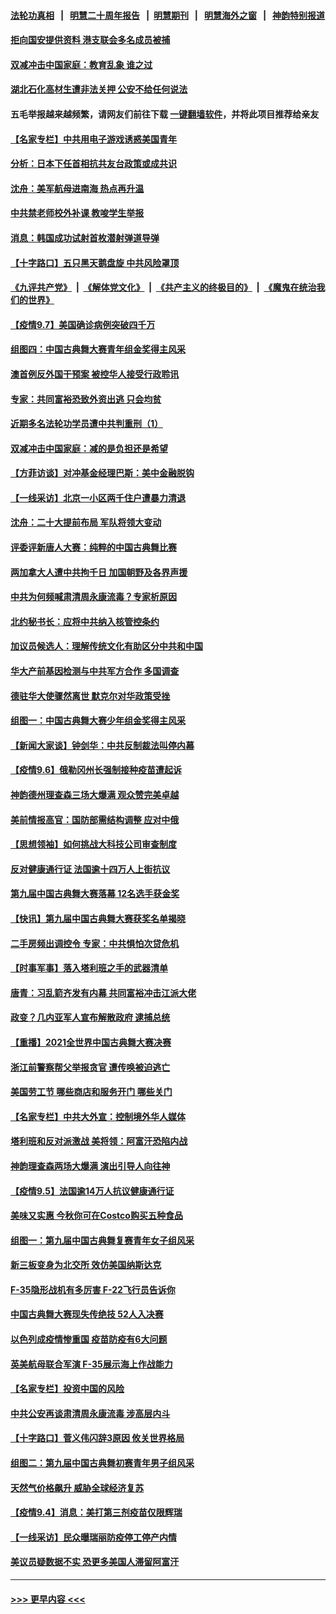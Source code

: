 #### [法轮功真相](https://github.com/gfw-breaker/truth/blob/master/README.md?t=0) &nbsp;&nbsp;|&nbsp;&nbsp; [明慧二十周年报告](https://github.com/gfw-breaker/mh-reports/blob/master/README.md?t=0) &nbsp;&nbsp;|&nbsp;&nbsp;[明慧期刊](https://github.com/gfw-breaker/mh-qikan) &nbsp;&nbsp;|&nbsp;&nbsp; [明慧海外之窗](https://github.com/gfw-breaker/mh-news/blob/master/README.md?t=0) &nbsp;&nbsp;|&nbsp;&nbsp; [神韵特别报道](https://github.com/gfw-breaker/mh-news/blob/master/shenyun.md?t=0)
#### [拒向国安提供资料 港支联会多名成员被捕](../pages/nf4514/n13218477.md?t=09081451) 
#### [双减冲击中国家庭：教育乱象 谁之过](../pages/nf4514/n13213741.md?t=09081451) 
#### [湖北石化高材生遭非法关押 公安不给任何说法](../pages/nf4514/n13217441.md?t=09081451) 
#### 五毛举报越来越频繁，请网友们前往下载 [一键翻墙软件](https://github.com/gfw-breaker/ssr-accounts)，并将此项目推荐给亲友
#### [【名家专栏】中共用电子游戏诱惑美国青年](../pages/nf4514/n13217044.md?t=09081451) 
#### [分析：日本下任首相抗共友台政策或成共识](../pages/nf4514/n13217446.md?t=09081451) 
#### [沈舟：美军航母进南海 热点再升温](../pages/nf4514/n13217628.md?t=09081451) 
#### [中共禁老师校外补课 教唆学生举报](../pages/nf4514/n13217362.md?t=09081451) 
#### [消息：韩国成功试射首枚潜射弹道导弹](../pages/nf4514/n13217361.md?t=09081451) 
#### [【十字路口】五只黑天鹅盘旋 中共风险罩顶](../pages/nf4514/n13216994.md?t=09081451) 
#### [《九评共产党》](https://github.com/begood0513/9ping.md/blob/master/README.md) &nbsp;|&nbsp; [《解体党文化》](../../../../jtdwh.md/blob/master/README.md)  &nbsp;|&nbsp; [《共产主义的终极目的》](../../../../gczydzjmd.md/blob/master/README.md) &nbsp;|&nbsp; [《魔鬼在统治我们的世界》](../../../../mgztzwmdsj.md/blob/master/README.md) 
#### [【疫情9.7】美国确诊病例突破四千万](../pages/nf4514/n13216485.md?t=09081451) 
#### [组图四：中国古典舞大赛青年组金奖得主风采](../pages/nf4514/n13215228.md?t=09081451) 
#### [澳首例反外国干预案 被控华人接受行政聆讯](../pages/nf4514/n13216258.md?t=09081451) 
#### [专家：共同富裕恐致外资出逃 只会均贫](../pages/nf4514/n13216235.md?t=09081451) 
#### [近期多名法轮功学员遭中共判重刑（1）](../pages/nf4514/n13206934.md?t=09081451) 
#### [双减冲击中国家庭：减的是负担还是希望](../pages/nf4514/n13213551.md?t=09081451) 
#### [【方菲访谈】对冲基金经理巴斯：美中金融脱钩](../pages/nf4514/n13215322.md?t=09081451) 
#### [【一线采访】北京一小区两千住户遭暴力清退](../pages/nf4514/n13215392.md?t=09081451) 
#### [沈舟：二十大提前布局 军队将领大变动](../pages/nf4514/n13215036.md?t=09081451) 
#### [评委评新唐人大赛：纯粹的中国古典舞比赛](../pages/nf4514/n13215579.md?t=09081451) 
#### [两加拿大人遭中共拘千日 加国朝野及各界声援](../pages/nf4514/n13215242.md?t=09081451) 
#### [中共为何频喊肃清周永康流毒？专家析原因](../pages/nf4514/n13214808.md?t=09081451) 
#### [北约秘书长：应将中共纳入核管控条约](../pages/nf4514/n13215158.md?t=09081451) 
#### [加议员候选人：理解传统文化有助区分中共和中国](../pages/nf4514/n13214362.md?t=09081451) 
#### [华大产前基因检测与中共军方合作 多国调查](../pages/nf4514/n13214923.md?t=09081451) 
#### [德驻华大使骤然离世 默克尔对华政策受挫](../pages/nf4514/n13214993.md?t=09081451) 
#### [组图一：中国古典舞大赛少年组金奖得主风采](../pages/nf4514/n13214293.md?t=09081451) 
#### [【新闻大家谈】钟剑华：中共反制裁法叫停内幕](../pages/nf4514/n13214486.md?t=09081451) 
#### [【疫情9.6】俄勒冈州长强制接种疫苗遭起诉](../pages/nf4514/n13213836.md?t=09081451) 
#### [神韵德州理查森三场大爆满 观众赞完美卓越](../pages/nf4514/n13213466.md?t=09081451) 
#### [美前情报高官：国防部需结构调整 应对中俄](../pages/nf4514/n13213243.md?t=09081451) 
#### [【思想领袖】如何挑战大科技公司审查制度](../pages/nf4514/n13155467.md?t=09081451) 
#### [反对健康通行证 法国逾十四万人上街抗议](../pages/nf4514/n13212690.md?t=09081451) 
#### [第九届中国古典舞大赛落幕 12名选手获金奖](../pages/nf4514/n13212748.md?t=09081451) 
#### [【快讯】第九届中国古典舞大赛获奖名单揭晓](../pages/nf4514/n13212828.md?t=09081451) 
#### [二手房频出调控令 专家：中共惧怕次贷危机](../pages/nf4514/n13212588.md?t=09081451) 
#### [【时事军事】落入塔利班之手的武器清单](../pages/nf4514/n13208936.md?t=09081451) 
#### [唐青：习乱箭齐发有内幕 共同富裕冲击江派大佬](../pages/nf4514/n13212551.md?t=09081451) 
#### [政变？几内亚军人宣布解散政府 逮捕总统](../pages/nf4514/n13212411.md?t=09081451) 
#### [【重播】2021全世界中国古典舞大赛决赛](../pages/nf4514/n13171609.md?t=09081451) 
#### [浙江前警察帮父举报贪官 遭传唤被迫逃亡](../pages/nf4514/n13212154.md?t=09081451) 
#### [美国劳工节 哪些商店和服务开门 哪些关门](../pages/nf4514/n13212199.md?t=09081451) 
#### [【名家专栏】中共大外宣：控制境外华人媒体](../pages/nf4514/n13212035.md?t=09081451) 
#### [塔利班和反对派激战 美将领：阿富汗恐陷内战](../pages/nf4514/n13212114.md?t=09081451) 
#### [神韵理查森两场大爆满 演出引导人向往神](../pages/nf4514/n13211789.md?t=09081451) 
#### [【疫情9.5】法国逾14万人抗议健康通行证](../pages/nf4514/n13211628.md?t=09081451) 
#### [美味又实惠 今秋你可在Costco购买五种食品](../pages/nf4514/n13206797.md?t=09081451) 
#### [组图一：第九届中国古典舞复赛青年女子组风采](../pages/nf4514/n13211202.md?t=09081451) 
#### [新三板变身为北交所 效仿美国纳斯达克](../pages/nf4514/n13211423.md?t=09081451) 
#### [F-35隐形战机有多厉害 F-22飞行员告诉你](../pages/nf4514/n13200931.md?t=09081451) 
#### [中国古典舞大赛现失传绝技 52人入决赛](../pages/nf4514/n13210569.md?t=09081451) 
#### [以色列成疫情惨重国 疫苗防疫有6大问题](../pages/nf4514/n13210581.md?t=09081451) 
#### [英美航母联合军演 F-35展示海上作战能力](../pages/nf4514/n13210531.md?t=09081451) 
#### [【名家专栏】投资中国的风险](../pages/nf4514/n13210304.md?t=09081451) 
#### [中共公安再谈肃清周永康流毒 涉高层内斗](../pages/nf4514/n13210480.md?t=09081451) 
#### [【十字路口】菅义伟闪辞3原因 攸关世界格局](../pages/nf4514/n13210242.md?t=09081451) 
#### [组图二：第九届中国古典舞初赛青年男子组风采](../pages/nf4514/n13209367.md?t=09081451) 
#### [天然气价格飙升 威胁全球经济复苏](../pages/nf4514/n13210464.md?t=09081451) 
#### [【疫情9.4】消息：美打第三剂疫苗仅限辉瑞](../pages/nf4514/n13210119.md?t=09081451) 
#### [【一线采访】民众曝瑞丽防疫停工停产内情](../pages/nf4514/n13209788.md?t=09081451) 
#### [美议员疑数据不实 恐更多美国人滞留阿富汗](../pages/nf4514/n13209779.md?t=09081451) 

----
#### [ >>> 更早内容 <<< ](../indexes/nf4514-earlier.md)
